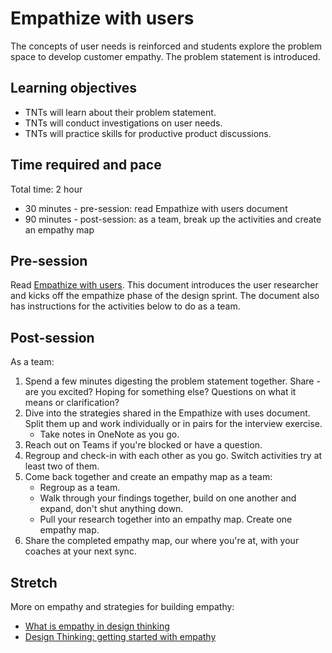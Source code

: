 # Empathize with users

The concepts of user needs is reinforced and students explore the problem space to develop customer empathy. The problem statement is introduced.

## Learning objectives

* TNTs will learn about their problem statement.
* TNTs will conduct investigations on user needs.
* TNTs will practice skills for productive product discussions.

## Time required and pace

Total time: 2 hour

* 30 minutes - pre-session: read Empathize with users document
* 90 minutes - post-session: as a team, break up the activities and create an empathy map  

## Pre-session

Read [Empathize with users](https://github.com/tnt-summer-academy/Curriculum/blob/master/Reference/Product%20decks/1.1%20-%20Empathize%20with%20users.pdf). This document introduces the user researcher and kicks off the empathize phase of the design sprint. The document also has instructions for the activities below to do as a team.

## Post-session

As a team:

1. Spend a few minutes digesting the problem statement together. Share - are you excited? Hoping for something else? Questions on what it means or clarification?
2. Dive into the strategies shared in the Empathize with uses document. Split them up and work individually or in pairs for the interview exercise.
    * Take notes in OneNote as you go.
3. Reach out on Teams if you're blocked or have a question.
4. Regroup and check-in with each other as you go. Switch activities try at least two of them.
5. Come back together and create an empathy map as a team:
    * Regroup as a team.
    * Walk through your findings together, build on one another and expand, don't shut anything down.
    * Pull your research together into an empathy map. Create one empathy map.
6. Share the completed empathy map, our where you're at, with your coaches at your next sync.

## Stretch

More on empathy and strategies for building empathy:

* [What is empathy in design thinking](https://careerfoundry.com/en/blog/ux-design/what-is-empathy-in-design-thinking/)
* [Design Thinking: getting started with empathy](https://www.interaction-design.org/literature/article/design-thinking-getting-started-with-empathy)
